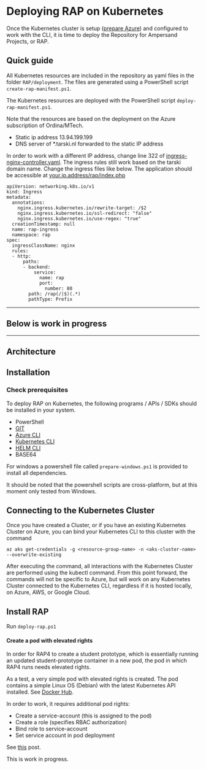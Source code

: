 # Deploying RAP on Kubernetes

Once the Kubernetes cluster is setup ([prepare Azure](preparing-azure.md)) and configured to work with the CLI, it is time to deploy the Repository for Ampersand Projects, or RAP.

## Quick guide

All Kubernetes resources are included in the repository as yaml files in the folder `RAP/deployment`. The files are generated using a PowerShell script `create-rap-manifest.ps1`.

The Kubernetes resources are deployed with the PowerShell script `deploy-rap-manifest.ps1`.

Note that the resources are based on the deployment on the Azure subscription of Ordina/MTech.

- Static ip address 13.94.199.199
- DNS server of \*.tarski.nl forwarded to the static IP address

In order to work with a different IP address, change line 322 of [ingress-nginx-controller.yaml](https://github.com/AmpersandTarski/RAP/blob/Rap4Manifest/deployment/ingress/ingress-nginx-controller.yaml). The ingress rules still work based on the tarski domain name. Change the ingress files like below. The application should be accessible at [your.ip.address/rap/index.php](https://your.ip.address/rap/index.php)

```
apiVersion: networking.k8s.io/v1
kind: Ingress
metadata:
  annotations:
    nginx.ingress.kubernetes.io/rewrite-target: /$2
    nginx.ingress.kubernetes.io/ssl-redirect: "false"
    nginx.ingress.kubernetes.io/use-regex: "true"
  creationTimestamp: null
  name: rap-ingress
  namespace: rap
spec:
  ingressClassName: nginx
  rules:
  - http:
      paths:
      - backend:
          service:
            name: rap
            port:
              number: 80
        path: /rap(/|$)(.*)
        pathType: Prefix
```

---

## Below is work in progress

---

## Architecture

## Installation

### Check prerequisites

To deploy RAP on Kubernetes, the following programs / APIs / SDKs should be installed in your system.

- PowerShell
- [GIT](https://git-scm.com/book/en/v2/Getting-Started-Installing-Git)
- [Azure CLI](https://learn.microsoft.com/en-us/cli/azure/install-azure-cli)
- [Kubernetes CLI](https://kubernetes.io/docs/tasks/tools/)
- [HELM CLI](https://helm.sh/docs/intro/install/)
- BASE64

For windows a powershell file called `prepare-windows.ps1` is provided to install all dependencies.

It should be noted that the powershell scripts are cross-platform, but at this moment only tested from Windows.

## Connecting to the Kubernetes Cluster

Once you have created a Cluster, or if you have an existing Kubernetes Cluster on Azure, you can bind your Kubernetes CLI to this cluster with the command

```
az aks get-credentials -g <resource-group-name> -n <aks-cluster-name> --overwrite-existing
```

After executing the command, all interactions with the Kubernetes Cluster are performed using the kubectl command. From this point forward, the commands will not be specific to Azure, but will work on any Kubernetes Cluster connected to the Kubernetes CLI, regardless if it is hosted locally, on Azure, AWS, or Google Cloud.

## Install RAP

Run `deploy-rap.ps1`

#### Create a pod with elevated rights

In order for RAP4 to create a student prototype, which is essentially running an updated student-prototype container in a new pod, the pod in which RAP4 runs needs elevated rights.

As a test, a very simple pod with elevated rights is created. The pod contains a simple Linux OS (Debian) with the latest Kubernetes API installed. See [Docker Hub](https://hub.docker.com/r/trstringer/internal-kubectl).

In order to work, it requires additional pod rights:

- Create a service-account (this is assigned to the pod)
- Create a role (specifies RBAC authorization)
- Bind role to service-account
- Set service account in pod deployment

See [this](https://trstringer.com/kubectl-from-within-pod/) post.

This is work in progress.
